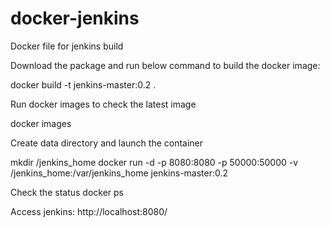 # docker-jenkins
Docker file for jenkins build

Download the package and run below command to build the docker image:

docker build -t jenkins-master:0.2 .

Run docker images to check the latest image

docker images

Create data directory and launch the container

mkdir /jenkins_home
docker run -d -p 8080:8080 -p 50000:50000 -v /jenkins_home:/var/jenkins_home jenkins-master:0.2 

Check the status
docker ps

Access jenkins:
http://localhost:8080/
